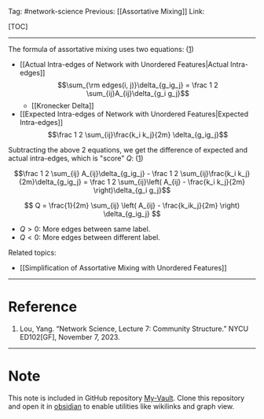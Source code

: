 Tag: #network-science 
Previous: [[Assortative Mixing]]
Link: 

[TOC]

---

The formula of assortative mixing uses two equations: (<u>1</u>)

- [[Actual Intra-edges of Network with Unordered Features|Actual Intra-edges]] $$\sum_{\rm edges(i, j)}\delta_{g_ig_j} = \frac 1 2 \sum_{ij}A_{ij}\delta_{g_i g_j}$$
	- [[Kronecker Delta]]
- [[Expected Intra-edges of Network with Unordered Features|Expected Intra-edges]] $$\frac 1 2 \sum_{ij}\frac{k_i k_j}{2m} \delta_{g_ig_j}$$

Subtracting the above 2 equations, we get the difference of expected and actual intra-edges, which is "score" $Q$: (<u>1</u>)

$$\frac 1 2 \sum_{ij} A_{ij}\delta_{g_ig_j} - \frac 1 2 \sum_{ij}\frac{k_i k_j}{2m}\delta_{g_ig_j} = \frac 1 2 \sum_{ij}\left(
	A_{ij} - \frac{k_i k_j}{2m}
\right)\delta_{g_i g_j}$$

$$
Q = \frac{1}{2m} \sum_{ij} \left(
	A_{ij} - \frac{k_ik_j}{2m}
\right) \delta_{g_ig_j}
$$

- $Q > 0$: More edges between same label.
- $Q < 0$: More edges between different label.

Related topics:

- [[Simplification of Assortative Mixing with Unordered Features]]

---

# Reference

1. Lou, Yang. “Network Science, Lecture 7: Community Structure.” NYCU ED102[GF], November 7, 2023.

---

# Note

This note is included in GitHub repository [My-Vault](https://github.com/LittleD3092/My-Vault.git). Clone this repository and open it in [obsidian](https://obsidian.md/) to enable utilities like wikilinks and graph view.